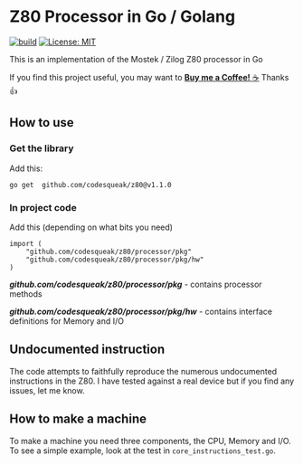 # Z80 Processor in Go / Golang

[![build](https://github.com/codesqueak/z80/actions/workflows/build.yml/badge.svg)](https://github.com/codesqueak/z80/actions/workflows/build.yml)
[![License: MIT](https://img.shields.io/badge/License-MIT-green.svg)](https://opensource.org/licenses/MIT)

This is an implementation of the Mostek / Zilog Z80 processor in Go

If you find this project useful, you may want to [__Buy me a
Coffee!__ :coffee:](https://www.buymeacoffee.com/codesqueak) Thanks :thumbsup:

## How to use

### Get the library

Add this:

```
go get  github.com/codesqueak/z80@v1.1.0 
```

### In project code

Add this (depending on what bits you need)

```
import (
	"github.com/codesqueak/z80/processor/pkg"
	"github.com/codesqueak/z80/processor/pkg/hw"
)
```

**_github.com/codesqueak/z80/processor/pkg_** - contains processor methods

**_github.com/codesqueak/z80/processor/pkg/hw_** - contains interface definitions for Memory and I/O

## Undocumented instruction

The code attempts to faithfully reproduce the numerous undocumented instructions in the Z80. I have tested against a
real device but if you find any issues, let me know.

## How to make a machine

To make a machine you need three components, the CPU, Memory and I/O. To see a simple example, look at the test in
`core_instructions_test.go`.  